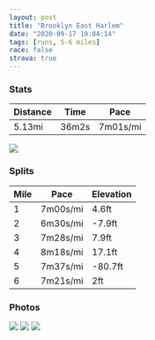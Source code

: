 ```yaml
---
layout: post
title: "Brooklyn East Harlem"
date: "2020-09-17 19:04:14"
tags: [runs, 5-6 miles]
race: false
strava: true
---
```


### Stats

| Distance | Time | Pace |
|----------|------|------|
|5.13mi|36m2s|7m01s/mi|

<img src='https://maps.googleapis.com/maps/api/staticmap?maptype=roadmap&path=enc:o}twFl}qbMa@@Gg@G?]Nc@@UE_@RIME?QNi@RaANSCK@MLBHOHQ?UM_@FEBi@hALGuC{@KIaHuGqA_@IEMO]Sg@{@AIOAJe@MG}@C{@T[BAI@QQ?e@HSE]Jc@AUYw@FBMCCBCEi@BQHQ[Kc@Fe@]WBSEIe@?_@Hw@]QNi@Wo@oEFa@I[}BJ{@FI@KAC?EKIIAi@?_@i@o@M_@YWc@o@c@Y[i@]g@Sk@HUJRYHEP_@?GM_@OEy@Jg@K]Ym@@u@Qg@k@^q@GEKBk@j@UIFGBOAYIGGOWU]i@LmAISe@EMMCGYCQMOUOIEK@SGYSE[A[BKOI{@_@DWa@g@cAUCUIWQK]OOiAEOI[[]Ue@HgCWq@Ac@Mo@e@WKAUg@y@o@c@iC_@UIm@c@GAQDk@EqBa@c@g@Le@U?e@TKLe@HU@kAKa@WU[m@Uc@Io@Cc@Fy@V}AO{@SUOMSk@U[SkA{AMYeAmAQo@Is@Mc@Bk@Lq@l@mBFc@Vs@Bo@G_@u@oA{@mAIEs@Ie@KYSYY[c@y@wAWm@UiAc@m@a@USQg@Y}@]{@Cq@Lc@Rg@XSHYBk@@_@EeAo@aB_Bw@}AYw@m@qAe@M[Bc@NQ?y@[c@Co@a@c@Ga@QUCo@O}@c@qAe@_@]IKa@YIS[e@Uq@[c@Og@a@c@c@U{@Gg@MGGm@S_@UWWaAu@m@]Yg@Ui@Sm@]wASsA@MJK@IH_B@uAC_@CQ]{@e@y@qBqA}@w@a@Ma@Um@i@a@OYUKQIGcAg@U]?GPWC]EIi@_@MEYWe@i@[OUE]SOQe@w@[_@_A[UUMES?g@[_@a@OGKKYKUAOSk@e@KEo@CWOQg@aAyA_AESOYa@IS]WS@QKm@o@m@?i@w@QSKBCC_A{@IOUQk@i@QKIHWOEMW[WMAGQKaAIU@KEeAk@c@a@[MkA_AE[t@qA@QKq@Fc@JWDo@P_@JCD]Ci@Nk@PuAn@_ARaAHKd@UCCBON_@D}@DO?MFMXQ@m@`BsEVuAXYPk@@o@DGOQc@Wk@UMc@?IJa@Pi@^g@`@a@Nw@Vo@^gCOc@&key=AIzaSyC1MId7bFpkLXNAaYhBSTb8jLyiSqzbDtM&size=800x800&markers=color:yellow|label:S|40.74472,-73.98887&markers=color:green|label:F|40.79018000000003,-73.94290000000002'>

### Splits

| Mile | Pace | Elevation |
|------|------|-----------|
|1|7m00s/mi|4.6ft|
|2|6m30s/mi|-7.9ft|
|3|7m28s/mi|7.9ft|
|4|8m18s/mi|17.1ft|
|5|7m37s/mi|-80.7ft|
|6|7m21s/mi|2ft|

### Photos
<img src='https://dgtzuqphqg23d.cloudfront.net/TIanvM_OVsyAQqpRXdNXt23aWbLMv-jk--kw-dvwfhc-576x768.jpg'>

<img src='https://dgtzuqphqg23d.cloudfront.net/64boysoNByVSRIyDjLrFh9oeKch762v6QsITpX4KyTQ-576x768.jpg'>

<img src='https://dgtzuqphqg23d.cloudfront.net/xC380gNze3DUKjqAKEZYaBie7zJErJyOUJ6-gAFH7xs-576x768.jpg'>
